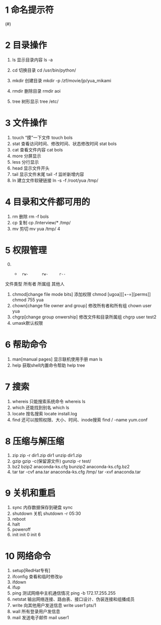 
# 1 命名提示符
(#)
# 2 目录操作
1. ls
显示目录内容
ls -a

2. cd
切换目录
cd /usr/bin/python/

3. mkdir
创建目录
mkdir -p /zf/movie/jp/yua_mikami

4. rmdir
删除目录
rmdir aoi

5. tree
树形显示
tree /etc/

# 3 文件操作
1. touch 
“摸”一下文件
touch bols
2. stat
查看访问时间、修改时间、状态修改时间
stat bols
3. cat
查看文件内容
cat bols
4. more
分屏显示
5. less 
分行显示
6. head
显示文件开头
7. tail 
显示文件末尾
tail -f 监听新增内容
8. ln
建立文件软硬链接
ln -s -f /root/yua /tmp/

# 4 目录和文件都可用的
1. rm
删除
rm -f bols
2. cp 
复制
cp /Interview/* /tmp/
3. mv
剪切
mv yua /tmp/
4

# 5 权限管理
0. 
    -      rw-      rw-     r--
文件类型  所有者   所属组   其他人
1. chmod[change file mode bits]
添加权限
chmod [ugoa][[+-=][perms]]
chmod 755 yua
2. chown[change file owner and group]
修改所有者和所有组
chown user yua
3. chgrp[change group onwership]
修改文件和目录所属组
chgrp user test2
4. umask默认权限

# 6 帮助命令
1. man[manual pages]
显示联机使用手册
man ls
2. help
获取shell内置命令帮助
help tree

# 7 搜索
1. whereis
只能搜索系统命令
whereis ls
2. which
还能找到别名
which ls
3. locate
按名搜索
locate install.log
4. find
还可以按照权限、大小、时间、inode搜索
find / -name yum.conf

# 8 压缩与解压缩
1. zip
zip -r dir1.zip dir1 
unzip dir1.zip
2. gzip
gzip -c(保留源文件)
gunzip -r test/
3. bz2
bzip2 anaconda-ks.cfg
bunzip2 anaconda-ks.cfg.bz2
4. tar
tar -cvf ana.tar anaconda-ks.cfg /tmp/
tar -xvf anaconda.tar

# 9 关机和重启
1. sync
内存数据保存到硬盘
sync
2. shutdown
关机
shutdown -r 05:30
3. reboot
4. halt
5. poweroff
6. init
init 0
init 6

# 10 网络命令
1. setup[RedHat专有]
2. ifconfig
查看和临时修改ip
3. ifdown
4. ifup
5. ping
 测试网络中主机通信情况
ping -b 172.17.255.255
6. netstat
输出网络连接、路由表、接口设计、伪装连接和组播成员
7. write
向其他用户发送信息
write user1 pts/1
8. wall
所有登录用户发信息
9. mail
发送电子邮件
mail user1




